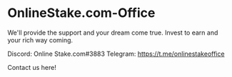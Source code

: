# OnlineStake.com-Office

We'll provide the support and your dream come true. Invest to earn and your rich way coming.

Discord: Online Stake.com#3883
Telegram: https://t.me/onlinestakeoffice

Contact us here!
